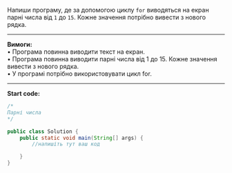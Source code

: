 Напиши програму, де за допомогою циклу `for` виводяться на екран парні числа від `1` до `15`.
Кожне значення потрібно вивести з нового рядка.

---

**Вимоги:**  
• Програма повинна виводити текст на екран.  
• Програма повинна виводити парні числа від 1 до 15. Кожне значення вивести з нового рядка.  
• У програмі потрібно використовувати цикл for.

---

**Start code:**  
```java
/* 
Парні числа
*/

public class Solution {
    public static void main(String[] args) {
        //напишіть тут ваш код

    }
}
```